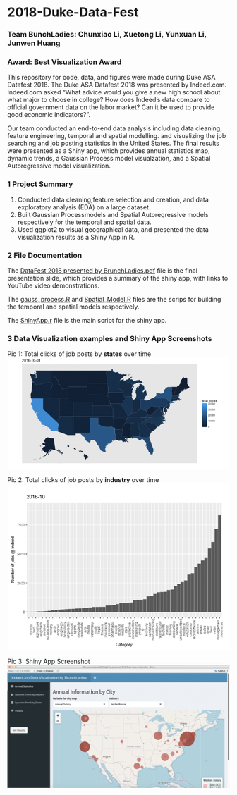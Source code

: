 # 2018-Duke-Data-Fest

### Team BunchLadies: Chunxiao Li, Xuetong Li, Yunxuan Li, Junwen Huang

### Award: Best Visualization Award

This repository for code, data, and figures were made during Duke ASA Datafest 2018. The Duke ASA Datafest 2018 was presented by Indeed.com. Indeed.com asked “What advice would you give a new high school about what major to choose in college? How does Indeed’s data compare to official government data on the labor market? Can it be used to provide good economic indicators?”. 

Our team conducted an end-to-end data analysis including data cleaning, feature engineering, temporal and spatial modelling. and visualizing the job searching and job posting statistics in the United States. The final results were presented as a Shiny app, which provides annual statistics map, dynamic trends, a Gaussian Process model visualzation, and a Spatial Autoregressive model visualization.

### 1 Project Summary
1. Conducted data cleaning,feature selection and creation, and data exploratory analysis (EDA) on a large dataset.
2. Built Gaussian Processmodels and Spatial Autoregressive models respectively for the temporal and spatial data. 
3. Used ggplot2 to visual geographical data, and presented the data visualization results as a Shiny App in R.


### 2 File Documentation
The [DataFest 2018 presented by BrunchLadies.pdf](https://github.com/lichunxiao9501/2018-Duke-Data-Fest/blob/master/DataFest%202018%20presented%20by%20BrunchLadies.pdf) file is the final presentation slide, which provides a summary of the shiny app, with links to YouTube video demonstrations.

The [gauss_process.R](https://github.com/lichunxiao9501/2018-Duke-Data-Fest/blob/master/codes/gauss_process.R) and [Spatial_Model.R](https://github.com/lichunxiao9501/2018-Duke-Data-Fest/blob/master/codes/Spatial_Model.R) files are the scrips for building the temporal and spatial models respectively.

The [ShinyApp.r](https://github.com/lichunxiao9501/2018-Duke-Data-Fest/blob/master/codes/ShinyApp.r) file is the main script for the shiny app.


### 3 Data Visualization examples and Shiny App Screenshots

Pic 1: Total clicks of job posts by __states__ over time
![total clicks gif](https://github.com/lichunxiao9501/2018-Duke-Data-Fest/blob/master/pics/total_clicks.gif)

Pic 2: Total clicks of job posts by __industry__ over time
![total clicks by ind gif](https://github.com/lichunxiao9501/2018-Duke-Data-Fest/blob/master/pics/animation_1.gif)

Pic 3: Shiny App Screenshot
![shiny screenshot](https://github.com/lichunxiao9501/2018-Duke-Data-Fest/blob/master/pics/shiny_app_screenshot1.png)
